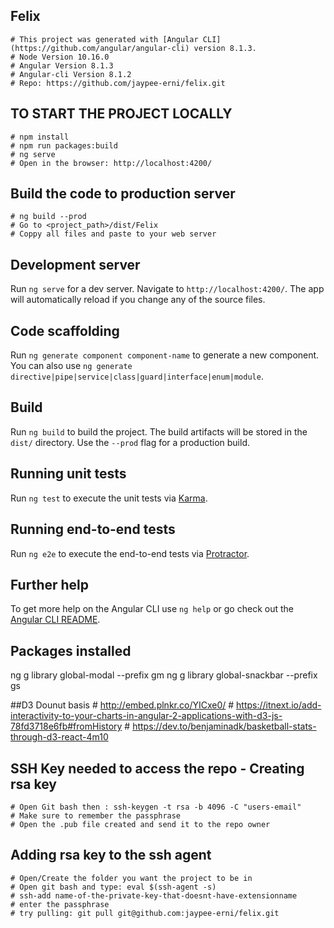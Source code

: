 ## Felix

	# This project was generated with [Angular CLI](https://github.com/angular/angular-cli) version 8.1.3.
	# Node Version 10.16.0
	# Angular Version 8.1.3
	# Angular-cli Version 8.1.2
	# Repo: https://github.com/jaypee-erni/felix.git


## TO START THE PROJECT LOCALLY
	# npm install
	# npm run packages:build
	# ng serve
	# Open in the browser: http://localhost:4200/
	
## Build the code to production server
	# ng build --prod
	# Go to <project_path>/dist/Felix
	# Coppy all files and paste to your web server

## Development server

Run `ng serve` for a dev server. Navigate to `http://localhost:4200/`. The app will automatically reload if you change any of the source files.

## Code scaffolding

Run `ng generate component component-name` to generate a new component. You can also use `ng generate directive|pipe|service|class|guard|interface|enum|module`.

## Build

Run `ng build` to build the project. The build artifacts will be stored in the `dist/` directory. Use the `--prod` flag for a production build.

## Running unit tests

Run `ng test` to execute the unit tests via [Karma](https://karma-runner.github.io).

## Running end-to-end tests

Run `ng e2e` to execute the end-to-end tests via [Protractor](http://www.protractortest.org/).

## Further help

To get more help on the Angular CLI use `ng help` or go check out the [Angular CLI README](https://github.com/angular/angular-cli/blob/master/README.md).


## Packages installed
ng g library global-modal --prefix gm
ng g library global-snackbar --prefix gs

##D3 Dounut basis
	# http://embed.plnkr.co/YICxe0/
	# https://itnext.io/add-interactivity-to-your-charts-in-angular-2-applications-with-d3-js-78fd3718e6fb#fromHistory
	# https://dev.to/benjaminadk/basketball-stats-through-d3-react-4m10

	
## SSH Key needed to access the repo - Creating rsa key
	# Open Git bash then : ssh-keygen -t rsa -b 4096 -C "users-email"
	# Make sure to remember the passphrase
	# Open the .pub file created and send it to the repo owner

## Adding rsa key to the ssh agent
	# Open/Create the folder you want the project to be in
	# Open git bash and type: eval $(ssh-agent -s)
	# ssh-add name-of-the-private-key-that-doesnt-have-extensionname
	# enter the passphrase
	# try pulling: git pull git@github.com:jaypee-erni/felix.git
	



